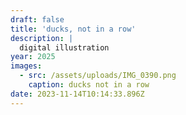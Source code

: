 ```yaml
---
draft: false
title: 'ducks, not in a row'
description: |
  digital illustration
year: 2025
images:
  - src: /assets/uploads/IMG_0390.png
    caption: ducks not in a row
date: 2023-11-14T10:14:33.896Z
---
```


